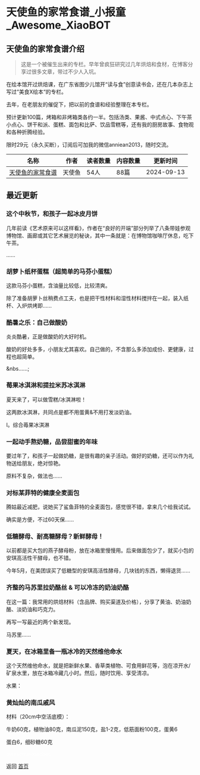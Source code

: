 # 天使鱼的家常食谱_小报童_Awesome_XiaoBOT

## 天使鱼的家常食谱介绍
> 这是一个被催生出来的专栏。早年曾疯狂研究过几年烘焙和食材，在博客分享过很多文章，带过不少人入坑。    
    
在绘本馆开过烘焙课，在广东省图少儿馆开“读与食”创意读书会，还在几本杂志上写过“美食X绘本“的专栏。    
    
去年，在老朋友的催促下，把以前的食谱和经验整理在本专栏。    
    
预计更新100篇，烤箱和非烤箱类各约一半。包括汤类、果酱、中式点心、下午茶小点心、饼干和派、蛋糕、面包和比萨、饮品雪糕等，还有我的厨房故事、食物观和各种折腾经验。    
    
限时29元（永久买断），订阅后可加我的微信anniean2013，随时交流。  
  


|名称|作者|读者数量|内容数量|更新时间|
|---|---|---|---|---|
|[天使鱼的家常食谱](https://xiaobot.net/p/chefyu?refer=0b133df9-27dc-423b-8101-639049001c13)|天使鱼|54人|88篇|2024-09-13|

## 最近更新
### 这个中秋节，和孩子一起冰皮月饼

几年前读《艺术原来可以这样看》，作者在“良好的开端”部分列举了八条带娃参观博物馆、画廊或其它艺术展览的秘诀，其中一条就是：在博物馆咖啡厅休息，吃下午茶。

......

### 胡萝卜纸杯蛋糕（超简单的马芬小蛋糕）

这款马芬小蛋糕，含油量比较低，比较清爽。

除了准备胡萝卜丝稍费点工夫，也是把干性材料和湿性材料搅拌在一起，装入纸杯、入炉烘烤即......

### 酷暑之乐：自己做酸奶

炎炎酷暑，正是做酸奶的大好时机。

酸奶的好处多多，小朋友尤其喜欢。自己做的，不含那么多添加成份、更健康，过程也超简单。

&nbs......;

### 莓果冰淇淋和提拉米苏冰淇淋

夏天来了，可以做雪糕/冰淇淋啦！

这两款冰淇淋，共同点是都不用蛋黄&不用打发淡奶油。



I。综合苺果冰淇淋

### 一起动手熬奶糖，品尝甜蜜的年味



要过年了，和孩子一起做奶糖，是很有趣的亲子活动。做好的奶糖，还可以作为礼物送给朋友，绝对惊艳。

原料不复杂，做法也......

### 对标某菲特的健康全麦面包

腾姑最近减肥，说她买了鲨鱼菲特的全麦面包，感觉很不错，拿来几个给我试试。

确实是方便，不过60天保......

### 低糖酵母、耐高糖酵母？新鲜酵母！

以前都是买大包的燕子酵母粉，放在冰箱里慢慢用。后来做面包少了，就买小包的安琪高活性干酵母，也不错。

今年5月，在美团误买了低糖型的安琪高活性酵母，几块钱的东西，懒得退货......

### 齐整的马苏里拉奶酪丝 & 可以冷冻的奶油奶酪

在这一篇：我常用的烘焙材料（含品牌、购买渠道及价格），分享了黄油、奶油奶酪、淡奶油和巧克力。

再写一写最近的两个新发现。

马苏里......

### 夏天，在冰箱里备一瓶冰冷的天然维他命水

这个天然维他命水，就是把新鲜水果、香草类植物、可食用鲜花等，泡在凉开水/矿泉水里，放在冰箱冷藏几小时。然后，随时饮用、享受清凉。

水果：

### 黄灿灿的南瓜戚风

材料（20cm中空活底模）：

牛奶60克，植物油80克，南瓜泥150克，盐1-2克，低筋面粉100克，蛋黄6

蛋白6，细砂糖60克


<a href="https://github.com/Reno9527/awesome-xiaobot" style="color: white; text-decoration: none;">awesome-xiaobot</a>

返回 [首页](../README.md)

